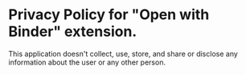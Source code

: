 # Privacy Policy for "Open with Binder" extension.

This application doesn't collect, use, store, and share or disclose any
information about the user or any other person.
